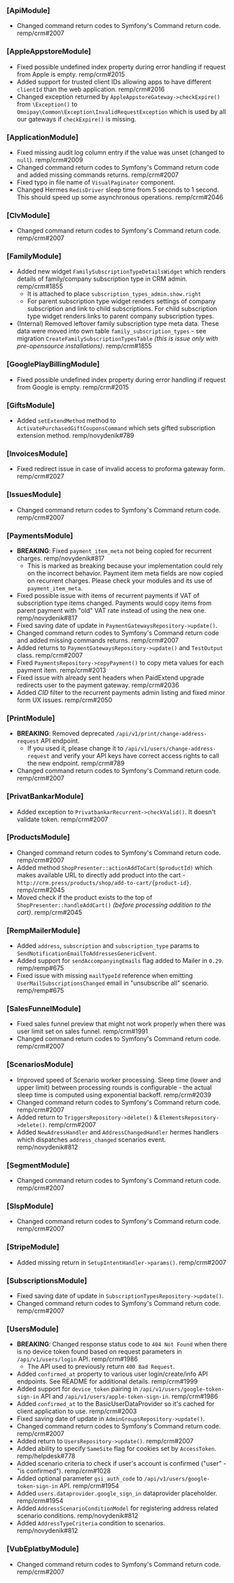 ### [ApiModule]

- Changed command return codes to Symfony's Command return code. remp/crm#2007

### [AppleAppstoreModule]

- Fixed possible undefined index property during error handling if request from Apple is empty. remp/crm#2015
- Added support for trusted client IDs allowing apps to have different `clientId` than the web application. remp/crm#2016
- Changed exception returned by `AppleAppstoreGateway->checkExpire()` from `\Exception()` to `Omnipay\Common\Exception\InvalidRequestException` which is used by all our gateways if `checkExpire()` is missing.

### [ApplicationModule]

- Fixed missing audit log column entry if the value was unset (changed to `null`). remp/crm#2009
- Changed command return codes to Symfony's Command return code and added missing commands returns. remp/crm#2007
- Fixed typo in file name of `VisualPaginator` component.
- Changed Hermes `RedisDriver` sleep time from 5 seconds to 1 second. This should speed up some asynchronous operations. remp/crm#2046

### [ClvModule]

- Changed command return codes to Symfony's Command return code. remp/crm#2007

### [FamilyModule]

- Added new widget `FamilySubscriptionTypeDetailsWidget` which renders details of family/company subscription type in CRM admin. remp/crm#1855
  - It is attached to place `subscription_types_admin.show.right`
  - For parent subscription type widget renders settings of company subscription and link to child subscriptions. For child subscription type widget renders links to parent company subscription types.
- (Internal) Removed leftover family subscription type meta data. These data were moved into own table `family_subscription_types` - see migration `CreateFamilySubscriptionTypesTable` _(this is issue only with pre-opensource installations)_. remp/crm#1855

### [GooglePlayBillingModule]

- Fixed possible undefined index property during error handling if request from Google is empty. remp/crm#2015

### [GiftsModule]

- Added `setExtendMethod` method to `ActivatePurchasedGiftCouponsCommand` which sets gifted subscription extension method. remp/novydenik#789

### [InvoicesModule]

- Fixed redirect issue in case of invalid access to proforma gateway form. remp/crm#2027

### [IssuesModule]

- Changed command return codes to Symfony's Command return code. remp/crm#2007

### [PaymentsModule]

- **BREAKING**: Fixed `payment_item_meta` not being copied for recurrent charges. remp/novydenik#817
  - This is marked as breaking because your implementation could rely on the incorrect behavior. Payment item meta fields are now copied on recurrent charges. Please check your modules and its use of `payment_item_meta`.
- Fixed possible issue with items of recurrent payments if VAT of subscription type items changed. Payments would copy items from parent payment with "old" VAT rate instead of using the new one. remp/novydenik#817
- Fixed saving date of update in `PaymentGatewaysRepository->update()`.
- Changed command return codes to Symfony's Command return code and added missing commands returns. remp/crm#2007
- Added returns to `PaymentGatewaysRepository->update()` and `TestOutput` class. remp/crm#2007
- Fixed `PaymentsRepository->copyPayment()` to copy meta values for each payment item. remp/crm#2013
- Fixed issue with already sent headers when PaidExtend upgrade redirects user to the payment gateway. remp/crm#2036
- Added _CID_ filter to the recurrent payments admin listing and fixed minor form UX issues. remp/crm#2050

### [PrintModule]

- **BREAKING**: Removed deprecated `/api/v1/print/change-address-request` API endpoint.
  - If you used it, please change it to `/api/v1/users/change-address-request` and verify your API keys have correct access rights to call the new endpoint. remp/crm#789
- Changed command return codes to Symfony's Command return code. remp/crm#2007

### [PrivatBankarModule]

- Added exception to `PrivatbankarRecurrent->checkValid()`. It doesn't validate token. remp/crm#2007

### [ProductsModule]

- Changed command return codes to Symfony's Command return code. remp/crm#2007
- Added method `ShopPresenter::actionAddToCart($productId)` which makes available URL to directly add product into the cart - `http://crm.press/products/shop/add-to-cart/{product-id}`. remp/crm#2045
- Moved check if the product exists to the top of `ShopPresenter::handleAddCart()` _(before processing addition to the cart)_. remp/crm#2045

### [RempMailerModule]

- Added `address`, `subscription` and `subscription_type` params to `SendNotificationEmailToAddressesGenericEvent`.
- Added support for `sendAccompanyingEmails` flag added to Mailer in `0.29`. remp/remp#675
- Fixed issue with missing `mailTypeId` reference when emitting `UserMailSubscriptionsChanged` email in "unsubscribe all" scenario. remp/remp#675

### [SalesFunnelModule]

- Fixed sales funnel preview that might not work properly when there was user limit set on sales funnel. remp/crm#1991
- Changed command return codes to Symfony's Command return code. remp/crm#2007

### [ScenariosModule]

- Improved speed of Scenario worker processing. Sleep time (lower and upper limit) between processing rounds is configurable - the actual sleep time is computed using exponential backoff. remp/crm#2039  
- Changed command return codes to Symfony's Command return code. remp/crm#2007
- Added return to `TriggersRepository->delete()` & `ElementsRepository->delete()`. remp/crm#2007
- Added `NewAdressHandler` and `AddressChangedHandler` hermes handlers which dispatches `address_changed` scenarios event. remp/novydenik#812 

### [SegmentModule]

- Changed command return codes to Symfony's Command return code. remp/crm#2007

### [SlspModule]

- Changed command return codes to Symfony's Command return code. remp/crm#2007

### [StripeModule]

- Added missing return in `SetupIntentHandler->params()`. remp/crm#2007

### [SubscriptionsModule]

- Fixed saving date of update in `SubscriptionTypesRepository->update()`.
- Changed command return codes to Symfony's Command return code. remp/crm#2007

### [UsersModule]

- **BREAKING**: Changed response status code to `404 Not Found` when there is no device token found based on request parameters in `/api/v1/users/login` API. remp/crm#1986
  - The API used to previously return `400 Bad Request`.
- Added `confirmed_at` property to various user login/create/info API endpoints. See README for additional details. remp/crm#1999
- Added support for `device_token` pairing in `/api/v1/users/google-token-sign-in` API and `/api/v1/users/apple-token-sign-in`. remp/crm#1986
- Added `confirmed_at` to the BasicUserDataProvider so it's cached for client application to use. remp/crm#2003
- Fixed saving date of update in `AdminGroupsRepository->update()`.
- Changed command return codes to Symfony's Command return code. remp/crm#2007
- Added return to `UsersRepository->update()`. remp/crm#2007
- Added ability to specify `SameSite` flag for cookies set by `AccessToken`. remp/helpdesk#778
- Added scenario criteria to check if user's account is confirmed ("user" - "is confirmed"). remp/crm#1028
- Added optional parameter `gsi_auth_code` to `/api/v1/users/google-token-sign-in` API. remp/crm#1954
- Added `users.dataprovider.google_sign_in` dataprovider placeholder. remp/crm#1954
- Added `AddressScenarioConditionModel` for registering address related scenario conditions. remp/novydenik#812
- Added `AddressTypeCriteria` condition to scenarios. remp/novydenik#812

### [VubEplatbyModule]

- Changed command return codes to Symfony's Command return code. remp/crm#2007
